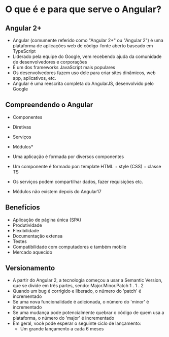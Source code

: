 # O que é e para que serve o Angular?

## Angular 2+

- Angular (comumente referido como "Angular 2+" ou "Angular 2") é uma plataforma de aplicações web de código-fonte aberto baseado em TypeScript
- Liderado pela equipe do Google, vem recebendo ajuda da comunidade de desenvolvedores e corporações
- É um dos frameworks JavaScript mais populares
- Os desenvolvedores fazem uso dele para criar sites dinâmicos, web app, aplicativos, etc.
- Angular é uma reescrita completa do AngularJS, desenvolvido pelo Google

## Compreendendo o Angular

- Componentes
- Diretivas
- Serviços
- Módulos*

- Uma aplicação é formada por diversos componentes 
- Um componente é formado por: template HTML + style (CSS) + classe TS
- Os serviços podem compartilhar dados, fazer requisições etc.
- Módulos não existem depois do Angular17

## Benefícios

- Aplicação de página única (SPA)
- Produtividade
- Flexibilidade
- Documentação extensa
- Testes
- Compatibilidade com computadores e também mobile
- Mercado aquecido

## Versionamento

- A partir do Angular 2, a tecnologia começou a usar a Semantic Version, que se divide em três partes, sendo:
        Major.Minor.Patch
          1  .  1  .  2
- Quando um bug é corrigido e liberado, o número do 'patch' é incrementado
- Se uma nova funcionalidade é adicionada, o número do 'minor' é incrementado
- Se uma mudança pode potencialmente quebrar o código de quem usa a plataforma, o número do 'major' é incrementado
- Em geral, você pode esperar o seguinte ciclo de lançamento:
    - Um grande lançamento a cada 6 meses
    